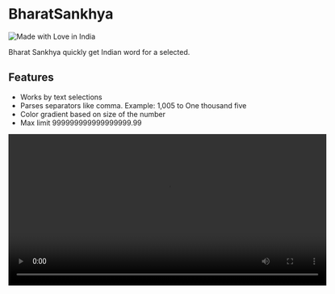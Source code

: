 # BharatSankhya

![Made with Love in India](https://madewithlove.org.in/badge.svg)

Bharat Sankhya quickly get Indian word for a selected.

## Features

- Works by text selections
- Parses separators like comma. Example: 1,005 to One thousand five
- Color gradient based on size of the number
- Max limit 999999999999999999.99


<video width="630" height="300" src="https://github.com/rajnandan1/BharatSankhya/raw/main/images/sr.mov"></video>